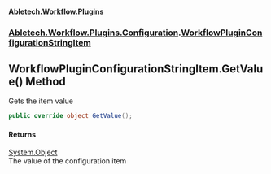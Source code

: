 #### [Abletech.Workflow.Plugins](index.md 'index')
### [Abletech.Workflow.Plugins.Configuration](Abletech_Workflow_Plugins_Configuration.md 'Abletech.Workflow.Plugins.Configuration').[WorkflowPluginConfigurationStringItem](WorkflowPluginConfigurationStringItem.md 'Abletech.Workflow.Plugins.Configuration.WorkflowPluginConfigurationStringItem')
## WorkflowPluginConfigurationStringItem.GetValue() Method
Gets the item value  
```csharp
public override object GetValue();
```
#### Returns
[System.Object](https://docs.microsoft.com/en-us/dotnet/api/System.Object 'System.Object')  
The value of the configuration item
